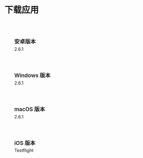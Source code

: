# 下载应用



<style>
.download-list {
  max-width: 700px;
  margin: 3rem auto;
}

.download-item {
  display: flex;
  justify-content: space-between;
  align-items: center;
  padding: 1.5rem 2rem;
  margin-bottom: 1rem;
  background: var(--vp-c-bg-soft);
  border: 1px solid var(--vp-c-divider);
  border-radius: 8px;
  transition: all 0.3s ease;
}

.download-item:hover {
  border-color: var(--vp-c-brand-1);
  box-shadow: 0 2px 12px rgba(0, 0, 0, 0.08);
}

.download-info {
  flex: 1;
}

.platform-name {
  font-size: 1.1rem;
  font-weight: 600;
  color: var(--vp-c-text-1);
  margin-bottom: 0.3rem;
}

.version {
  font-size: 0.9rem;
  color: var(--vp-c-text-2);
}

.download-btn {
  display: inline-block;
  padding: 0.6rem 1.8rem;
  background: var(--vp-c-brand-1);
  color: white !important;
  text-decoration: none;
  border-radius: 6px;
  font-weight: 500;
  transition: all 0.3s ease;
  white-space: nowrap;
  cursor: pointer;
  border: none;
}

.download-btn:hover {
  background: var(--vp-c-brand-2);
  transform: translateX(2px);
}

.ios-item {
  background: linear-gradient(135deg, var(--vp-c-bg-soft) 0%, var(--vp-c-bg-alt) 100%);
}

.ios-note {
  font-size: 0.85rem;
  color: var(--vp-c-text-2);
  margin-top: 0.3rem;
}

/* Modal 样式 */
.ios-modal {
  display: none;
  position: fixed;
  z-index: 9999;
  left: 0;
  top: 0;
  width: 100%;
  height: 100%;
  background-color: rgba(0, 0, 0, 0.7);
  animation: fadeIn 0.3s ease;
}

.ios-modal.active {
  display: flex;
  justify-content: center;
  align-items: center;
}

.modal-content {
  background: var(--vp-c-bg);
  border-radius: 16px;
  max-width: 500px;
  width: 90%;
  max-height: 90vh;
  overflow-y: auto;
  position: relative;
  animation: slideIn 0.3s ease;
  box-shadow: 0 10px 40px rgba(0, 0, 0, 0.3);
}

.modal-header {
  padding: 1.5rem 2rem;
  border-bottom: 1px solid var(--vp-c-divider);
  position: sticky;
  top: 0;
  background: var(--vp-c-bg);
  z-index: 1;
  text-align: center;
}

.modal-title {
  font-size: 1.3rem;
  font-weight: 600;
  color: var(--vp-c-text-1);
  margin: 0;
}

.modal-close {
  position: absolute;
  top: 1.5rem;
  right: 1.5rem;
  background: transparent;
  border: none;
  font-size: 2rem;
  color: var(--vp-c-text-2);
  cursor: pointer;
  line-height: 1;
  padding: 0;
  width: 32px;
  height: 32px;
  display: flex;
  align-items: center;
  justify-content: center;
  border-radius: 6px;
  transition: all 0.2s ease;
}

.modal-close:hover {
  background: var(--vp-c-bg-soft);
  color: var(--vp-c-text-1);
}

.modal-body {
  padding: 2rem;
}

.modal-notice {
  background: var(--vp-c-brand-soft);
  border-left: 4px solid var(--vp-c-brand-1);
  padding: 1rem 1.5rem;
  margin-bottom: 1.5rem;
  border-radius: 6px;
}

.modal-notice p {
  margin: 0.5rem 0;
  color: var(--vp-c-text-1);
  line-height: 1.6;
}

.modal-notice strong {
  color: var(--vp-c-brand-1);
}

.modal-video {
  margin-bottom: 0;
}

.modal-video video {
  width: 100%;
  border-radius: 8px;
  background: #000;
}

/* details 元素样式 */
details summary::-webkit-details-marker {
  display: none;
}

details[open] summary {
  margin-bottom: 1rem;
}


.modal-btn {
  padding: 0.75rem 2rem;
  border-radius: 6px;
  font-weight: 500;
  cursor: pointer;
  transition: all 0.3s ease;
  text-decoration: none;
  display: inline-block;
  border: none;
  font-size: 1rem;
}

.modal-btn-primary {
  background: var(--vp-c-brand-1);
  color: white !important;
}

.modal-btn-primary:hover {
  background: var(--vp-c-brand-2);
  transform: translateY(-2px);
  box-shadow: 0 4px 12px rgba(0, 0, 0, 0.15);
}

@keyframes fadeIn {
  from { opacity: 0; }
  to { opacity: 1; }
}

@keyframes slideIn {
  from {
    opacity: 0;
    transform: translateY(-50px);
  }
  to {
    opacity: 1;
    transform: translateY(0);
  }
}

@media (max-width: 768px) {
  .modal-content {
    width: 95%;
    max-height: 95vh;
  }
  
  .modal-header,
  .modal-body {
    padding: 1.5rem;
  }
  
  .modal-footer {
    padding: 1rem 1.5rem;
  }
}
</style>

<div class="download-list">

  <div class="download-item">
    <div class="download-info">
      <div class="platform-name">安卓版本</div>
      <div class="version">2.6.1</div>
    </div>
    <a href="https://tutugo.qnaigc.com/test/togother_android_arm64-v8a_2.6.1.apk" 
       class="download-btn" 
       target="_blank">立即下载</a>
  </div>

  <div class="download-item">
    <div class="download-info">
      <div class="platform-name">Windows 版本</div>
      <div class="version">2.6.1</div>
    </div>
    <a href="https://tutugo.qnaigc.com/test/togother_windows_x64_2.6.1.exe" 
       class="download-btn" 
       target="_blank">立即下载</a>
  </div>

  <div class="download-item">
    <div class="download-info">
      <div class="platform-name">macOS 版本</div>
      <div class="version">2.6.1</div>
    </div>
    <a href="https://tutugo.qnaigc.com/test/togother_macos_2.6.1.dmg" 
       class="download-btn" 
       target="_blank">立即下载</a>
  </div>

  <div class="download-item ios-item">
    <div class="download-info">
      <div class="platform-name">iOS 版本</div>
      <div class="version">Testflight</div>
    </div>
    <button class="download-btn" onclick="openIOSModal()">立即下载</button>
  </div>

</div>

<!-- iOS 下载对话框 -->
<div id="iosModal" class="ios-modal" onclick="closeIOSModal(event)">
  <div class="modal-content" onclick="event.stopPropagation()">
    <div class="modal-header">
      <h2 class="modal-title">iOS TestFlight</h2>
      <button class="modal-close" onclick="closeIOSModal()">&times;</button>
    </div>
    <div class="modal-body">
      <!-- 主要下载按钮 -->
      <div style="text-align: center; margin-bottom: 2rem;">
        <a href="https://testflight.apple.com/join/xk6vZNpD" 
           class="modal-btn modal-btn-primary" 
           target="_blank"
           style="font-size: 1.1rem; padding: 1rem 3rem;">
           立即下载
        </a>
      </div>
      
      <!-- 简约提示 -->
      <div class="modal-notice" style="background: transparent; border: none; padding: 0; margin-bottom: 1.5rem;">
        <div style="display: flex; justify-content: center; gap: 2rem; flex-wrap: wrap; margin-bottom: 1rem;">
          <span style="color: var(--vp-c-text-2); font-size: 0.9rem;">✓ 无需邀请码</span>
          <span style="color: var(--vp-c-text-2); font-size: 0.9rem;">✓ 无需美区账号</span>
        </div>
        <details style="margin-top: 1.5rem;">
          <summary style="cursor: pointer; color: var(--vp-c-text-2); font-size: 0.9rem; text-align: center; list-style: none; padding: 0.5rem;">
            <span style="color: var(--vp-c-brand-1);">📺 查看安装教程</span>
          </summary>
          <div class="modal-video" style="margin-top: 1rem;">
            <video width="100%" controls controlsList="nodownload">
              <source src="/assets/video/ios.mp4" type="video/mp4">
              您的浏览器不支持视频播放。
            </video>
          </div>
        </details>
      </div>
    </div>
  </div>
</div>

<script setup>
import { onMounted } from 'vue';

onMounted(() => {
  // 定义全局函数
  window.openIOSModal = function() {
    const modal = document.getElementById('iosModal');
    if (modal) {
      modal.classList.add('active');
      document.body.style.overflow = 'hidden';
    }
  };

  window.closeIOSModal = function(event) {
    const modal = document.getElementById('iosModal');
    if (modal && (!event || event.target === modal || event.type === 'click')) {
      modal.classList.remove('active');
      document.body.style.overflow = '';
    }
  };

  // ESC 键关闭对话框
  document.addEventListener('keydown', function(event) {
    if (event.key === 'Escape') {
      window.closeIOSModal();
    }
  });
});
</script>

<div style="text-align: center; margin-top: 4rem; padding: 2rem 0; border-top: 1px solid var(--vp-c-divider);">
  <p style="color: var(--vp-c-text-2); font-size: 0.9rem;">
    遇到问题？查看 <a href="/changelog.html" style="color: var(--vp-c-brand-1);">更新日志</a> 或联系客服
  </p>
</div>

<!-- ## iOS版本 (App Store) {#ios版本-app-store}

国区暂不可用，请使用美区账号

[App Store下载](https://apps.apple.com/us/app/一起看-异地同步观影神器/id6742242273) -->



